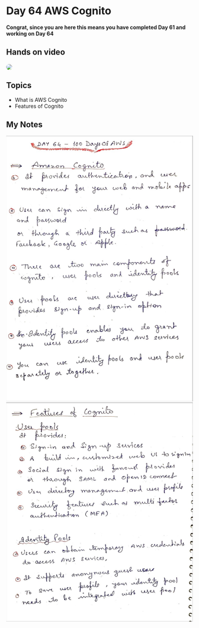 # Day 64 AWS Cognito

**Congrat, since you are here this means you have completed Day 61 and working on Day 64**

## Hands on video
<a href="https://youtu.be/mlf3Kx9YDqw">
<img src="https://i3.ytimg.com/vi/mlf3Kx9YDqw/hqdefault.jpg" align="center" width="200" style="border-radius:40px" />
</a>

## Topics
  - What is AWS Cognito
  - Features of Cognito

## My Notes
  ![1](./images/e010902521c8d132dfcbbb63f1987a2c5761ea34.jpeg)
  ![2](./images/4c0d294c00d9761add56b94a0cec4742362a46a9.jpeg)
